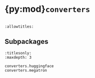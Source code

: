 # {py:mod}`converters`

```{py:module} converters
```

```{autodoc2-docstring} converters
:allowtitles:
```

## Subpackages

```{toctree}
:titlesonly:
:maxdepth: 3

converters.huggingface
converters.megatron
```
